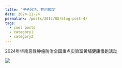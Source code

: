 ```yaml
---
title: '甲子风华，共创辉煌'
date: 2024-11-24
permalink: /posts/2012/08/blog-post-4/
tags:
  - cool posts
  - category1
  - category2
---
```


 2024年华南恶性肿瘤防治全国重点实验室黄埔健康慢跑活动 

![](/images/posts/20241213221906.jpg)
